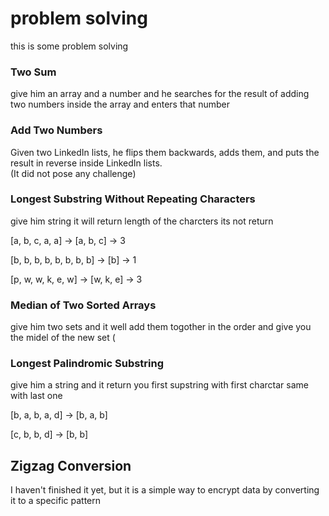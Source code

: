 # problem solving

this is some problem solving 

### Two Sum
give him an array and a number and he searches for the result of adding two numbers inside the array and enters that number

### Add Two Numbers
Given two LinkedIn lists, he flips them backwards, adds them, and puts the result in reverse inside LinkedIn lists. \
(It did not pose any challenge)

### Longest Substring Without Repeating Characters
give him string it will return length of the charcters its not return  

[a, b, c, a, a] -> [a, b, c] -> 3  

[b, b, b, b, b, b, b, b] -> [b] -> 1  

[p, w, w, k, e, w] -> [w, k, e] -> 3

### Median of Two Sorted Arrays

give him two sets and it well add them togother in the order and give you the midel of the new set (

### Longest Palindromic Substring
give him a string and it return you first supstring with first charctar same with last one 

[b, a, b, a, d] -> [b, a, b]

[c, b, b, d] -> [b, b]

## Zigzag Conversion
I haven't finished it yet, but it is a simple way to encrypt data by converting it to a specific pattern
